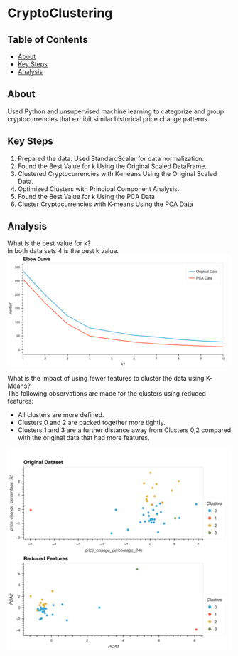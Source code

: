 # CryptoClustering

## Table of Contents
- [About](#about)
- [Key Steps](#key-steps)
- [Analysis](#analysis)


## About
Used Python and unsupervised machine learning to categorize and group cryptocurrencies that exhibit similar historical price change patterns.

## Key Steps
1. Prepared the data. Used StandardScalar for data normalization.
2. Found the Best Value for k Using the Original Scaled DataFrame.
3. Clustered Cryptocurrencies with K-means Using the Original Scaled Data.
4. Optimized Clusters with Principal Component Analysis.
5. Found the Best Value for k Using the PCA Data
6. Cluster Cryptocurrencies with K-means Using the PCA Data

## Analysis
What is the best value for k?  
In both data sets 4 is the best k value.
![Elbow Curve](Images/elbow_curve.png)

What is the impact of using fewer features to cluster the data using K-Means?  
The following observations are made for the clusters using reduced features: 
- All clusters are more defined. 
- Clusters 0 and 2 are packed together more tightly. 
- Clusters 1 and 3 are a further distance away from Clusters 0,2 compared with the original data that had more features.

![Scatter Plots](Images/scatterOriginal_PCA.png)
   
